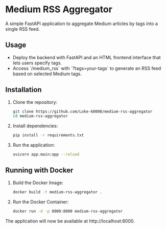 # Medium RSS Aggregator

A simple FastAPI application to aggregate Medium articles by tags into a single RSS feed.

## Usage

- Deploy the backend with FastAPI and an HTML frontend interface that lets users specify tags.
- Access \`/medium_rss\` with \`?tags=your-tags\` to generate an RSS feed based on selected Medium tags.

## Installation

1. Clone the repository:

   ```bash
   git clone https://github.com/Loke-60000/medium-rss-aggregator
   cd medium-rss-aggregator
   ```

2. Install dependencies:

   ```bash
   pip install -r requirements.txt
   ```

3. Run the application:

   ```bash
   uvicorn app.main:app --reload
   ```

## Running with Docker

1. Build the Docker Image:

   ```bash
   docker build -t medium-rss-aggregator .
   ```

2. Run the Docker Container:

   ```bash
   docker run -d -p 8000:8000 medium-rss-aggregator
   ```

The application will now be available at http://localhost:8000.
